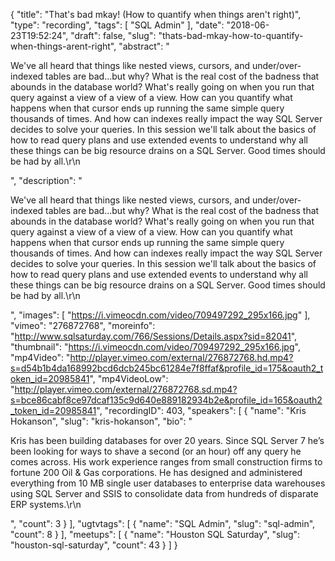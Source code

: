 {
  "title": "That's bad mkay! (How to quantify when things aren't right)",
  "type": "recording",
  "tags": [
    "SQL Admin"
  ],
  "date": "2018-06-23T19:52:24",
  "draft": false,
  "slug": "thats-bad-mkay-how-to-quantify-when-things-arent-right",
  "abstract": "<p>We've all heard that things like nested views, cursors, and under/over-indexed tables are bad...but why?  What is the real cost of the badness that abounds in the database world?  What's really going on when you run that query against a view of a view of a view.  How can you quantify what happens when that cursor ends up running the same simple query thousands of times.  And how can indexes really impact the way SQL Server decides to solve your queries.  In this session we'll talk about the basics of how to read query plans and use extended events to understand why all these things can be big resource drains on a SQL Server.  Good times should be had by all.\r\n</p>",
  "description": "<p>We've all heard that things like nested views, cursors, and under/over-indexed tables are bad...but why?  What is the real cost of the badness that abounds in the database world?  What's really going on when you run that query against a view of a view of a view.  How can you quantify what happens when that cursor ends up running the same simple query thousands of times.  And how can indexes really impact the way SQL Server decides to solve your queries.  In this session we'll talk about the basics of how to read query plans and use extended events to understand why all these things can be big resource drains on a SQL Server.  Good times should be had by all.\r\n</p>",
  "images": [
    "https://i.vimeocdn.com/video/709497292_295x166.jpg"
  ],
  "vimeo": "276872768",
  "moreinfo": "http://www.sqlsaturday.com/766/Sessions/Details.aspx?sid=82041",
  "thumbnail": "https://i.vimeocdn.com/video/709497292_295x166.jpg",
  "mp4Video": "http://player.vimeo.com/external/276872768.hd.mp4?s=d54b1b4da168992bcd6dcb245bc61284e7f8ffaf&profile_id=175&oauth2_token_id=20985841",
  "mp4VideoLow": "http://player.vimeo.com/external/276872768.sd.mp4?s=bce86cabf8ce97dcaf135c9d640e889182934b2e&profile_id=165&oauth2_token_id=20985841",
  "recordingID": 403,
  "speakers": [
    {
      "name": "Kris Hokanson",
      "slug": "kris-hokanson",
      "bio": "<p>Kris has been building databases for over 20 years. Since SQL Server 7 he’s been looking for ways to shave a second (or an hour) off any query he comes across. His work experience ranges from small construction firms to fortune 200 Oil & Gas corporations.  He has designed and administered everything from 10 MB single user databases to enterprise data warehouses using SQL Server and SSIS to consolidate data from hundreds of disparate ERP systems.\r\n</p>",
      "count": 3
    }
  ],
  "ugtvtags": [
    {
      "name": "SQL Admin",
      "slug": "sql-admin",
      "count": 8
    }
  ],
  "meetups": [
    {
      "name": "Houston SQL Saturday",
      "slug": "houston-sql-saturday",
      "count": 43
    }
  ]
}